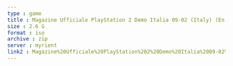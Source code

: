 ```yaml
---
type : game
title : Magazine Ufficiale PlayStation 2 Demo Italia 09-02 (Italy) (En,Fr,De,Es,It)
size : 2.6 G
format : iso
archive : zip
server : myrient
link2 : Magazine%20Ufficiale%20PlayStation%202%20Demo%20Italia%2009-02%20%28Italy%29%20%28En%2CFr%2CDe%2CEs%2CIt%29
---
```

